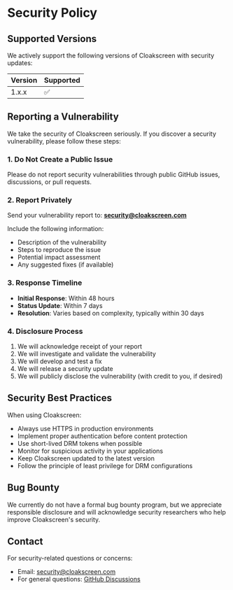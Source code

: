 # Security Policy

## Supported Versions

We actively support the following versions of Cloakscreen with security updates:

| Version | Supported          |
| ------- | ------------------ |
| 1.x.x   | :white_check_mark: |

## Reporting a Vulnerability

We take the security of Cloakscreen seriously. If you discover a security vulnerability, please follow these steps:

### 1. **Do Not** Create a Public Issue

Please do not report security vulnerabilities through public GitHub issues, discussions, or pull requests.

### 2. Report Privately

Send your vulnerability report to: **security@cloakscreen.com**

Include the following information:

- Description of the vulnerability
- Steps to reproduce the issue
- Potential impact assessment
- Any suggested fixes (if available)

### 3. Response Timeline

- **Initial Response**: Within 48 hours
- **Status Update**: Within 7 days
- **Resolution**: Varies based on complexity, typically within 30 days

### 4. Disclosure Process

1. We will acknowledge receipt of your report
2. We will investigate and validate the vulnerability
3. We will develop and test a fix
4. We will release a security update
5. We will publicly disclose the vulnerability (with credit to you, if desired)

## Security Best Practices

When using Cloakscreen:

- Always use HTTPS in production environments
- Implement proper authentication before content protection
- Use short-lived DRM tokens when possible
- Monitor for suspicious activity in your applications
- Keep Cloakscreen updated to the latest version
- Follow the principle of least privilege for DRM configurations

## Bug Bounty

We currently do not have a formal bug bounty program, but we appreciate responsible disclosure and will acknowledge security researchers who help improve Cloakscreen's security.

## Contact

For security-related questions or concerns:

- Email: security@cloakscreen.com
- For general questions: [GitHub Discussions](https://github.com/cloakscreen/cloakscreen/discussions)
